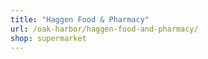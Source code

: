 ```yaml
---
title: "Haggen Food & Pharmacy"
url: /oak-harbor/haggen-food-and-pharmacy/
shop: supermarket
---
```


